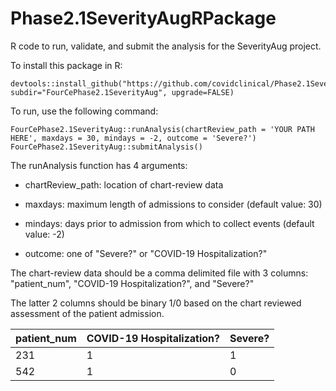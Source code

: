 # Phase2.1SeverityAugRPackage
R code to run, validate, and submit the analysis for the SeverityAug project.

To install this package in R:

```
devtools::install_github("https://github.com/covidclinical/Phase2.1SeverityAugRPackage", subdir="FourCePhase2.1SeverityAug", upgrade=FALSE)
```
To run, use the following command: 

```
FourCePhase2.1SeverityAug::runAnalysis(chartReview_path = 'YOUR PATH HERE', maxdays = 30, mindays = -2, outcome = 'Severe?')
FourCePhase2.1SeverityAug::submitAnalysis()
```
The runAnalysis function has 4 arguments: 

- chartReview_path: location of chart-review data 

- maxdays: maximum length of admissions to consider (default value: 30) 

- mindays: days prior to admission from which to collect events (default value: -2) 

- outcome: one of "Severe?" or "COVID-19 Hospitalization?"

The chart-review data should be a comma delimited file with 3 columns: "patient_num", "COVID-19 Hospitalization?", and "Severe?"

The latter 2 columns should be binary 1/0 based on the chart reviewed assessment of the patient admission.

patient_num | COVID-19 Hospitalization? | Severe?
------------ | ------------- | -------------
231 | 1 | 1
542 | 1 | 0
